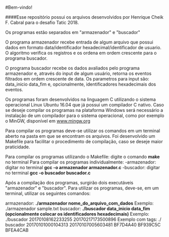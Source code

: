 #Bem-vindo!

####Esse repositório possui os arquivos desenvolvidos por Henrique Cheik F. Cabral para o desafio Tatic 2018.

Os programas estão separados em "armazenador" e "buscador"

O programa armazenador recebe entrada de algum arquivo que possui dados em formato data/identificador hexadecimal/identificador de usuario. O algoritmo verifica os registros e os ordena em ordem crescente para o programa buscador.

O programa buscador recebe os dados avaliados pelo programa armazenador e, através do input de algum usuário, retorna os eventos filtrados em ordem crescente de data. Os parametros para input são: data_inicio data_fim e, opcionalmente, identificadores hexadecimais dos eventos.


Os programas foram desenvolvidos na linguagem C utilizando o sistema operacional Linux Ubuntu 16.04 que já possui um compilador C nativo. Caso se deseje compilar os programas na plataforma Windows será necessário a instalação de um compilador para o sistema operacional, como por exemplo o MinGW, disponível em www.mingw.org

Para compilar os programas deve-se utilizar os comandos em um terminal aberto na pasta em que se encontram os arquivos. Foi desenvolvido um Makefile para facilitar o procedimento de compilação, caso se deseje maior praticidade.

Para compilar os programas utilizando o Makefile: digite o comando **make** no terminal
Para compilar os programas individualmente:
	-armazenador: digitar no terminal **gcc -o armazenador armazenador.c**
	-buscador: digitar no terminal **gcc -o buscador buscador.c**

Após a compilação dos programas, surgirão dois executáveis "armazenador" e "buscador".
Para utilizar os programas, deve-se, em um terminal, utilizar os seguintes comandos:

armazenador: **./armazenador nome_do_arquivo_com_dados**
		Exemplo: ./armazenador sample.txt
buscador: **./buscador data_inicio data_fim (opcionalmente colocar os identificadores hexadecimais)**
		Exemplo: ./buscador 20170108162233255 20170217173500896
		Exemplo com tags: ./ buscador 20170101000104313 20170107005603481 BF7D4A40 BF939C5C BFEA4CAB
